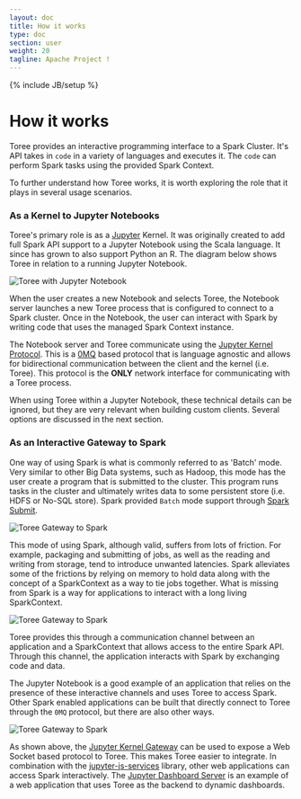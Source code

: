 ```yaml
---
layout: doc
title: How it works
type: doc
section: user
weight: 20
tagline: Apache Project !
---
```


{% include JB/setup %}

# How it works

Toree provides an interactive programming interface to a Spark Cluster. It's API takes in `code` in a variety of 
languages and executes it. The `code` can perform Spark tasks using the provided Spark Context. 

To further understand how Toree works, it is worth exploring the role that it plays in several usage scenarios. 

### As a Kernel to Jupyter Notebooks

Toree's primary role is as a [Jupyter](http://jupyter.org/) Kernel. It was originally created to add full Spark API 
support to a Jupyter Notebook using the Scala language. It since has grown to also support Python an R. The diagram 
below shows Toree in relation to a running Jupyter Notebook.

![Toree with Jupyter Notebook](/assets/images/toree_with_notebook.png)

When the user creates a new Notebook and selects Toree, the Notebook server launches a new Toree process that is
configured to connect to a Spark cluster. Once in the Notebook, the user can interact with Spark by writing code that
uses the managed Spark Context instance.

The Notebook server and Toree communicate using the [Jupyter Kernel Protocol](https://ipython.org/ipython-doc/3/development/messaging.html). 
This is a [0MQ](http://zeromq.org/) based protocol that is language agnostic and allows for bidirectional communication
between the client and the kernel (i.e. Toree). This protocol is the __ONLY__ network interface for communicating with a 
Toree process. 

When using Toree within a Jupyter Notebook, these technical details can be ignored, but they are very relevant when 
building custom clients. Several options are discussed in the next section.

### As an Interactive Gateway to Spark

One way of using Spark is what is commonly referred to as 'Batch' mode. Very similar to other Big Data systems, such as 
Hadoop, this mode has the user create a program that is submitted to the cluster. This program runs tasks in the
cluster and ultimately writes data to some persistent store (i.e. HDFS or No-SQL store). Spark provided `Batch` mode
support through [Spark Submit](http://spark.apache.org/docs/latest/submitting-applications.html).

![Toree Gateway to Spark](/assets/images/batch_mode.png)

This mode of using Spark, although valid, suffers from lots of friction. For example, packaging and submitting of jobs, as
well as the reading and writing from storage, tend to introduce unwanted latencies. Spark alleviates some of the 
frictions by relying on memory to hold data along with the concept of a SparkContext as a way to tie jobs together. What
is missing from Spark is a way for applications to interact with a long living SparkContext. 

![Toree Gateway to Spark](/assets/images/interactive_mode.png)

Toree provides this through a communication channel between an application and a SparkContext that allows access to the 
entire Spark API. Through this channel, the application interacts with Spark by exchanging code and data.

The Jupyter Notebook is a good example of an application that relies on the presence of these interactive channels and
uses Toree to access Spark. Other Spark enabled applications can be built that directly connect to Toree through the 
`0MQ` protocol, but there are also other ways.

![Toree Gateway to Spark](/assets/images/toree_spark_gateway.png)

As shown above, the [Jupyter Kernel Gateway](https://github.com/jupyter/kernel_gateway) can be used to expose a Web 
Socket based protocol to Toree. This makes Toree easier to integrate. In combination with the
[jupyter-js-services](https://github.com/jupyter/jupyter-js-services) library, other web applications can access Spark
interactively. The [Jupyter Dashboard Server](https://github.com/jupyter-incubator/dashboards_server) is an example of
a web application that uses Toree as the backend to dynamic dashboards.

